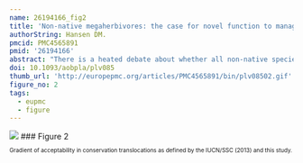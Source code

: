 ```yaml
---
name: 26194166_fig2
title: 'Non-native megaherbivores: the case for novel function to manage plant invasions on islands.'
authorString: Hansen DM.
pmcid: PMC4565891
pmid: '26194166'
abstract: "There is a heated debate about whether all non-native species are 'guilty until proven innocent', or whether some should be accepted or even welcomed. Further fanning the flames, I here present a case where introductions of carefully vetted, non-native species could provide a net conservation benefit. On many islands, native megaherbivores (flightless birds, tortoises) recently went extinct. Here, rewilding with carefully selected non-native species as ecological replacements is increasingly considered a solution, reinstating a herbivory regime that largely benefits the native flora. Based on these efforts, I suggest that restoration practitioners working on islands without a history of native megaherbivores that are threatened by invasive plants should consider introducing a non-native island megaherbivore, and that large and giant tortoises are ideal candidates. Such tortoises would be equally useful on islands where eradication of invasive mammals has led to increased problems with invasive plants, or on islands that never had introduced mammalian herbivores, but where invasive plants are a problem. My proposal may seem radical, but the reversibility of using giant tortoises means that nothing is lost from trying, and that indeed much is to be gained. As an easily regulated adaptive management tool, it represents an innovative, hypothesis-driven 'innocent until proven guilty' approach."
doi: 10.1093/aobpla/plv085
thumb_url: 'http://europepmc.org/articles/PMC4565891/bin/plv08502.gif'
figure_no: 2
tags:
  - eupmc
  - figure
---
```

<img src='http://europepmc.org/articles/PMC4565891/bin/plv08502.jpg' style='max-height: 300px'>
### Figure 2
<p style='font-size: 10px;'>Gradient of acceptability in conservation translocations as defined by the <xref rid="PLV085C47" ref-type="bibr">IUCN/SSC (2013)</xref> and this study.</p>